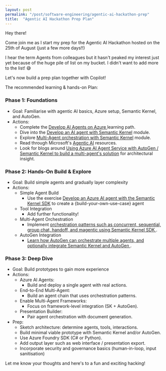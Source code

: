 ```yaml
---
layout: post
permalink: "/post/software-engineering/agentic-ai-hackathon-prep"
title:  "Agentic AI Hackathon Prep Plan"
---
```


Hey there!

Come join me as I start my prep for the Agentic AI Hackathon hosted on the 25th of August (just a few more days!!)

I hear the term Agents from colleagues but it hasn't peaked my interest just yet because of the huge pile of list on my bucket.
I didn't want to add more to the list! 😅

Let's now build a prep plan together with Copilot!

The recommended learning & hands-on Plan:

### Phase 1: Foundations

* Goal: Familiarise with agentic AI basics, Azure setup, Semantic Kernel, and AutoGen.
* Actions:
    - Complete the <a href="https://learn.microsoft.com/en-us/training/paths/develop-ai-agents-on-azure/">Develop AI Agents on Azure </a> learning path.
    - Dive into the <a href="https://learn.microsoft.com/en-us/training/modules/develop-ai-agent-with-semantic-kernel/"> Develop an AI agent with Semantic Kernel</a> module.
    - Explore <a href="https://learn.microsoft.com/en-us/training/modules/orchestrate-semantic-kernel-multi-agent-solution/"> Multi-Agent orchestration with Semantic Kernel</a> module.
    - Read through Microsoft's <a href="https://microsoft.github.io/PartnerResources/skilling/ai-ml-academy/agenticAI"> Agentic AI</a> resources.
    - Look for blogs around <a href="https://techcommunity.microsoft.com/blog/educatordeveloperblog/using-azure-ai-agent-service-with-autogen--semantic-kernel-to-build-a-multi-agen/4363121/">Using Azure AI Agent Service with AutoGen / Semantic Kernel to build a multi-agent's solution</a> for architectural insight.


### Phase 2: Hands-On Build & Explore
* Goal: Build simple agents and gradually layer complexity
* Actions:
    - Simple Agent Build
        - Use the exercise <a href="https://github.com/MicrosoftLearning/mslearn-ai-agents/blob/main/Instructions/04-semantic-kernel.md/">Develop an Azure AI agent with the Semantic Kernel SDK</a> to create a {build-your-own-use-case} agent
    - Tool Integration
        - Add further functionality!
    - Multi-Agent Orchestration
        - Implement <a href="https://learn.microsoft.com/en-us/training/modules/orchestrate-semantic-kernel-multi-agent-solution"> orchestration patterns such as concurrent, sequential, group chat, handoff, and magentic using Semantic Kernel SDK </a>.
    - AutoGen Integration
        - <a href="https://devblogs.microsoft.com/semantic-kernel/semantic-kernel-and-autogen-part-2/">Learn how AutoGen can orchestrate multiple agents, and optionally integrate Semantic Kernel and AutoGen </a>.


### Phase 3: Deep Dive
* Goal: Build prototypes to gain more experience
* Actions:
    - Azure AI Agents: 
        - Build and deploy a single agent with real actions.
    - End-to-End Multi-Agent: 
        - Build an agent chain that uses orchestration patterns.
    - Enable Multi-Agent Frameworks: 
        - Focus on framework-level integration (SK + AutoGen).
    - Presentation Builder: 
        - Pair agent orchestration with document generation.
* Prep:
    - Sketch architecture: determine agents, tools, interactions.
    - Build minimal viable prototype with Semantic Kernel and/or AutoGen.
    - Use Azure Foundry SDK (C# or Python).
    - Add output layer such as web interface / presentation export.
    - Incorporate security and governance basics (human-in-loop, input sanitisation)


Let me know your thoughts and here's to a fun and exciting hacking!